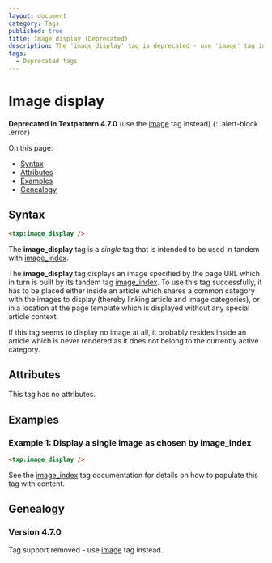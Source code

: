 ```yaml
---
layout: document
category: Tags
published: true
title: Image display (Deprecated)
description: The 'image_display' tag is deprecated - use 'image' tag instead.
tags:
  - Deprecated tags
---
```


# Image display

**Deprecated in Textpattern 4.7.0** (use the [image](image) tag instead)
{: .alert-block .error}

On this page:

* [Syntax](#syntax)
* [Attributes](#attributes)
* [Examples](#examples)
* [Genealogy](#genealogy)

## Syntax

~~~ html
<txp:image_display />
~~~

The **image_display** tag is a *single* tag that is intended to be used in tandem with [image_index](image_index).

The **image_display** tag displays an image specified by the page URL which in turn is built by its tandem tag [image_index](image_index). To use this tag successfully, it has to be placed either inside an article which shares a common category with the images to display (thereby linking article and image categories), or in a location at the page template which is displayed without any special article context.

If this tag seems to display no image at all, it probably resides inside an article which is never rendered as it does not belong to the currently active category.

## Attributes

This tag has no attributes.

## Examples

### Example 1: Display a single image as chosen by image_index

~~~ html
<txp:image_display />
~~~

See the [image_index](image_index) tag documentation for details on how to populate this tag with content.

## Genealogy

### Version 4.7.0

Tag support removed - use [image](image) tag instead.

